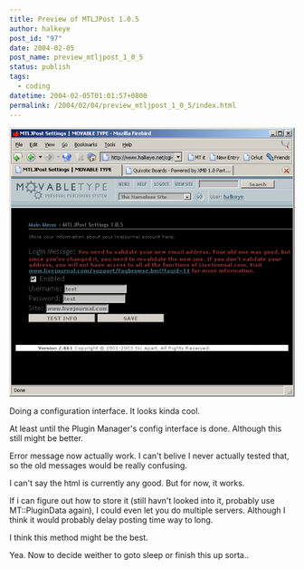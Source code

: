 ```yaml
---
title: Preview of MTLJPost 1.0.5
author: halkeye
post_id: "97"
date: 2004-02-05
post_name: preview_mtljpost_1_0_5
status: publish
tags:
  - coding
datetime: 2004-02-05T01:01:57+0800
permalink: /2004/02/04/preview_mtljpost_1_0_5/index.html
---
```


![](clp83.png)

Doing a configuration interface. It looks kinda cool.

At least until the Plugin Manager's config interface is done. Although this still might be better.

Error message now actually work. I can't belive I never actually tested that, so the old messages would be really confusing.

I can't say the html is currently any good. But for now, it works.

If i can figure out how to store it (still havn't looked into it, probably use MT::PluginData again), I could even let you do multiple servers. Although I think it would probably delay posting time way to long.

I think this method might be the best.

Yea. Now to decide weither to goto sleep or finish this up sorta..
